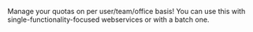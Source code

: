 Manage your quotas on per user/team/office basis! You can use this with single-functionality-focused webservices or with a batch one. 
